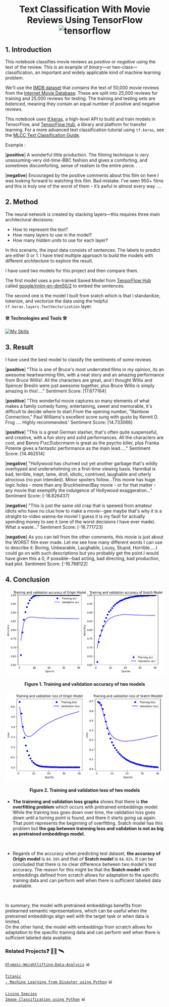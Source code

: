 <h1 align="center"> </a> Text Classification With Movie Reviews Using TensorFlow<img src="https://upload.wikimedia.org/wikipedia/commons/thumb/2/2d/Tensorflow_logo.svg/173px-Tensorflow_logo.svg.png?20170429160244" alt="tensorflow" width="55" height="40"/> </a> </h1>

## 1. Introduction
This notebook classifies movie reviews as *positive* or *negative* using the text of the review. This is an example of *binary*—or two-class—classification, an important and widely applicable kind of machine learning problem. 

We'll use the [IMDB dataset](https://www.tensorflow.org/api_docs/python/tf/keras/datasets/imdb) that contains the text of 50,000 movie reviews from the [Internet Movie Database](https://www.imdb.com/). These are split into 25,000 reviews for training and 25,000 reviews for testing. The training and testing sets are *balanced*, meaning they contain an equal number of positive and negative reviews. 

This notebook uses [tf.keras](https://www.tensorflow.org/api_docs/python/tf/keras), a high-level API to build and train models in TensorFlow, and [TensorFlow Hub](https://www.tensorflow.org/hub), a library and platform for transfer learning. For a more advanced text classification tutorial using `tf.keras`, see the [MLCC Text Classification Guide](https://developers.google.com/machine-learning/guides/text-classification/).

Example :

[**positive**] A wonderful little production. The filming technique is very unassuming-very old-time-BBC fashion and gives a comforting, and sometimes discomforting, sense of realism to the entire piece. . . .

[**negative**] Encouraged by the positive comments about this film on here I was looking forward to watching this film. Bad mistake. I’ve seen 950+ films and this is truly one of the worst of them - it’s awful in almost every way ....


## 2. Method
The neural network is created by stacking layers—this requires three main architectural decisions:

* How to represent the text?
* How many layers to use in the model?
* How many *hidden units* to use for each layer?

In this scenario, the input data consists of sentences. The labels to predict are either 0 or 1. I have tried multiple approach to build the models with different architecture to explore the result.

I have used two models for this project and then compare them. 

The first model uses a pre-trained Saved Model from [TensorFlow Hub](https://www.tensorflow.org/hub) called [google/nnlm-en-dim50/2](https://tfhub.dev/google/nnlm-en-dim50/2) to embed the sentences. 

The second one is the model I built from sratch which is that I standardize, tokenize, and vectorize the data using the helpful <code translate="no" dir="ltr">tf.keras.layers.TextVectorization</code> layer.

#### 🛠 Technologies and Tools 🛠

[![My Skills](https://skillicons.dev/icons?i=py,tensorflow,numpy)](https://skillicons.dev)
<br>

## 3. Result
I have used the best model to classify the sentiments of some reviews

[**positive**] "This is one of Bruce's most underrated films in my opinion, its an awesome heartwarming film, with a neat story and an amazing performance from Bruce Willis!. All the characters are great, and I thought Willis and Spencer Breslin were just awesome together, plus Bruce Willis is simply amazing in this!...."
Sentiment Score: [17.677164]

[**positive**] "This wonderful movie captures so many elements of what makes a family comedy funny, entertaining, sweet and memorable, it\'s difficult to decide where to start.From the opening number, "Rainbow Connection," Paul Williams\'s excellent score sung with gusto by Kermit D. Frog .... Highly recommended.'
Sentiment Score: [14.733066]

[**positive**] "This is a great German slasher, that's often quite suspenseful, and creative, with a fun story and solid performances. All the characters are cool, and Benno F\xc3\xbcrmann is great as the psycho killer, plus Franka Potente gives a fantastic performance as the main lead....."
Sentiment Score: [14.462514]

[**negative**] "Hollywood has churned out yet another garbage that\'s wildly overhyped and underwhelming on a first-time viewing basis. Hannibal is bad, terrible, inept, lame, droll, idiotic, contrived, laughable and utterly atrocious (no pun intended). Minor spoilers follow...This movie has huge logic holes - more than any Bruckheimer/Bay movie - or for that matter - any movie that exemplify the indulgence of Hollywood exaggeration..."
Sentiment Score: [-16.826437]

[**negative**] "This is just the same old crap that is spewed from amateur idiots who have no clue how to make a movie--gee maybe that's why it is a straight-to-video wanna-be movie! I guess it is my fault for actually spending money to see it (one of the worst decisions I have ever made). What a waste..."
Sentiment Score: [-16.771723]

[**negative**] As you can tell from the other comments, this movie is just about the WORST film ever made. Let me see how many different words I can use to describe it: Boring, Unbearable, Laughable, Lousy, Stupid, Horrible.....I could go on with such descriptions but you probably get the point.I would have given this a 0, if possible--bad acting, bad directing, bad production, bad plot.
Sentiment Score: [-16.768122]

## 4. Conclusion
<p align="center"><img style="align: center;" src="https://raw.githubusercontent.com/vinhphuphan/Text-Classification-With-Movie-Reviews/main/images/Accuracy_plot.png" width=600></p>
<h4 align="center">Figure 1. Training and validation accuracy of two models</h4>

<p align="center"><img style="align: center;" src="https://raw.githubusercontent.com/vinhphuphan/Text-Classification-With-Movie-Reviews/main/images/Loss.png" width=600></p>
<h4 align="center">Figure 2. Training and validation loss of two models</h4>

- **The trainning and validation loss graphs** shows that there is **the overfitting problem** which occurs with pretrained embeddings model. While the training loss goes down over time, the validation loss goes down until a turning point is found, and there it starts going up again. That point represents the beginning of overfitting. Sratch model has this problem but **the gap between trainning loss and validation is not as big as pretrained embeddings model.**

<br>

- Regards of the accuracy when predicting test dataset, **the accuracy of Origin model** is `84.56%` and that of **Sratch model** is `84.92%`. It can be concluded that there is no clear difference between two model's test accuracy. The reason for this might be that the **Sratch model** with embeddings defined from scratch allows for adaptation to the specific training data and can perform well when there is sufficient labeled data available.

<br>

In summary, the model with pretrained embeddings benefits from prelearned semantic representations, which can be useful when the pretrained embeddings align well with the target task or when data is limited.
<br>On the other hand, the model with embeddings from scratch allows for adaptation to the specific training data and can perform well when there is sufficient labeled data available.

### Related Projects:question: 👨‍💻 🛰️
<code>[Olympic-Weightlifting-Data-Analysis](https://github.com/vinhphuphan/Olympic-Weightlifting-Data-Analysis)</code> 📊

<code>[Titanic - Machine Learning from Disaster using Python](https://github.com/vinhphuphan/Titanic-Machine-Learning-from-Disaster)</code> 📊

<code>[Living Species Image Classification using Python](https://github.com/vinhphuphan/ImageClassification)</code> 📊

